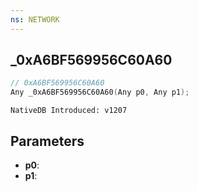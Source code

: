 ```yaml
---
ns: NETWORK
---
```

## _0xA6BF569956C60A60

```c
// 0xA6BF569956C60A60
Any _0xA6BF569956C60A60(Any p0, Any p1);
```

```
NativeDB Introduced: v1207
```

## Parameters
* **p0**:
* **p1**:
